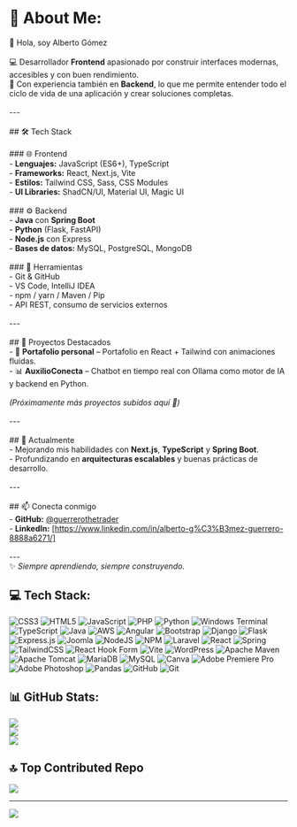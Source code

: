 # 💫 About Me:
 👋 Hola, soy Alberto Gómez<br><br>💻 Desarrollador **Frontend** apasionado por construir interfaces modernas, accesibles y con buen rendimiento.  <br>🚀 Con experiencia también en **Backend**, lo que me permite entender todo el ciclo de vida de una aplicación y crear soluciones completas.  <br><br>---<br><br>## 🛠️ Tech Stack<br><br>### 🌐 Frontend<br>- **Lenguajes:** JavaScript (ES6+), TypeScript  <br>- **Frameworks:** React, Next.js, Vite  <br>- **Estilos:** Tailwind CSS, Sass, CSS Modules  <br>- **UI Libraries:** ShadCN/UI, Material UI, Magic UI  <br><br>### ⚙️ Backend<br>- **Java** con **Spring Boot**  <br>- **Python** (Flask, FastAPI)  <br>- **Node.js** con Express  <br>- **Bases de datos:** MySQL, PostgreSQL, MongoDB  <br><br>### 🧰 Herramientas<br>- Git & GitHub  <br>- VS Code, IntelliJ IDEA  <br>- npm / yarn / Maven / Pip  <br>- API REST, consumo de servicios externos  <br><br>---<br><br>## 📌 Proyectos Destacados<br>- 🎨 **Portafolio personal** – Portafolio en React + Tailwind con animaciones fluidas.  <br>- 📊 **AuxilioConecta** – Chatbot en tiempo real con Ollama como motor de IA y backend en Python.   <br><br>*(Próximamente más proyectos subidos aquí 👀)*<br><br>---<br><br>## 🌱 Actualmente<br>- Mejorando mis habilidades con **Next.js**, **TypeScript** y **Spring Boot**.  <br>- Profundizando en **arquitecturas escalables** y buenas prácticas de desarrollo.  <br><br>---<br><br>## 📫 Conecta conmigo<br>- **GitHub:** [@guerrerothetrader](https://github.com/guerrerothetrader)  <br>- **LinkedIn:** [https://www.linkedin.com/in/alberto-g%C3%B3mez-guerrero-8888a6271/]  <br><br>---<br>✨ *Siempre aprendiendo, siempre construyendo.*  <br>


## 💻 Tech Stack:
![CSS3](https://img.shields.io/badge/css3-%231572B6.svg?style=for-the-badge&logo=css3&logoColor=white) ![HTML5](https://img.shields.io/badge/html5-%23E34F26.svg?style=for-the-badge&logo=html5&logoColor=white) ![JavaScript](https://img.shields.io/badge/javascript-%23323330.svg?style=for-the-badge&logo=javascript&logoColor=%23F7DF1E) ![PHP](https://img.shields.io/badge/php-%23777BB4.svg?style=for-the-badge&logo=php&logoColor=white) ![Python](https://img.shields.io/badge/python-3670A0?style=for-the-badge&logo=python&logoColor=ffdd54) ![Windows Terminal](https://img.shields.io/badge/Windows%20Terminal-%234D4D4D.svg?style=for-the-badge&logo=windows-terminal&logoColor=white) ![TypeScript](https://img.shields.io/badge/typescript-%23007ACC.svg?style=for-the-badge&logo=typescript&logoColor=white) ![Java](https://img.shields.io/badge/java-%23ED8B00.svg?style=for-the-badge&logo=openjdk&logoColor=white) ![AWS](https://img.shields.io/badge/AWS-%23FF9900.svg?style=for-the-badge&logo=amazon-aws&logoColor=white) ![Angular](https://img.shields.io/badge/angular-%23DD0031.svg?style=for-the-badge&logo=angular&logoColor=white) ![Bootstrap](https://img.shields.io/badge/bootstrap-%238511FA.svg?style=for-the-badge&logo=bootstrap&logoColor=white) ![Django](https://img.shields.io/badge/django-%23092E20.svg?style=for-the-badge&logo=django&logoColor=white) ![Flask](https://img.shields.io/badge/flask-%23000.svg?style=for-the-badge&logo=flask&logoColor=white) ![Express.js](https://img.shields.io/badge/express.js-%23404d59.svg?style=for-the-badge&logo=express&logoColor=%2361DAFB) ![Joomla](https://img.shields.io/badge/joomla-%235091CD.svg?style=for-the-badge&logo=joomla&logoColor=white) ![NodeJS](https://img.shields.io/badge/node.js-6DA55F?style=for-the-badge&logo=node.js&logoColor=white) ![NPM](https://img.shields.io/badge/NPM-%23CB3837.svg?style=for-the-badge&logo=npm&logoColor=white) ![Laravel](https://img.shields.io/badge/laravel-%23FF2D20.svg?style=for-the-badge&logo=laravel&logoColor=white) ![React](https://img.shields.io/badge/react-%2320232a.svg?style=for-the-badge&logo=react&logoColor=%2361DAFB) ![Spring](https://img.shields.io/badge/spring-%236DB33F.svg?style=for-the-badge&logo=spring&logoColor=white) ![TailwindCSS](https://img.shields.io/badge/tailwindcss-%2338B2AC.svg?style=for-the-badge&logo=tailwind-css&logoColor=white) ![React Hook Form](https://img.shields.io/badge/React%20Hook%20Form-%23EC5990.svg?style=for-the-badge&logo=reacthookform&logoColor=white) ![Vite](https://img.shields.io/badge/vite-%23646CFF.svg?style=for-the-badge&logo=vite&logoColor=white) ![WordPress](https://img.shields.io/badge/WordPress-%23117AC9.svg?style=for-the-badge&logo=WordPress&logoColor=white) ![Apache Maven](https://img.shields.io/badge/Apache%20Maven-C71A36?style=for-the-badge&logo=Apache%20Maven&logoColor=white) ![Apache Tomcat](https://img.shields.io/badge/apache%20tomcat-%23F8DC75.svg?style=for-the-badge&logo=apache-tomcat&logoColor=black) ![MariaDB](https://img.shields.io/badge/MariaDB-003545?style=for-the-badge&logo=mariadb&logoColor=white) ![MySQL](https://img.shields.io/badge/mysql-4479A1.svg?style=for-the-badge&logo=mysql&logoColor=white) ![Canva](https://img.shields.io/badge/Canva-%2300C4CC.svg?style=for-the-badge&logo=Canva&logoColor=white) ![Adobe Premiere Pro](https://img.shields.io/badge/Adobe%20Premiere%20Pro-9999FF.svg?style=for-the-badge&logo=Adobe%20Premiere%20Pro&logoColor=white) ![Adobe Photoshop](https://img.shields.io/badge/adobe%20photoshop-%2331A8FF.svg?style=for-the-badge&logo=adobe%20photoshop&logoColor=white) ![Pandas](https://img.shields.io/badge/pandas-%23150458.svg?style=for-the-badge&logo=pandas&logoColor=white) ![GitHub](https://img.shields.io/badge/github-%23121011.svg?style=for-the-badge&logo=github&logoColor=white) ![Git](https://img.shields.io/badge/git-%23F05033.svg?style=for-the-badge&logo=git&logoColor=white)
## 📊 GitHub Stats:
![](https://github-readme-stats.vercel.app/api?username=guerrerothetrader&theme=dark&hide_border=false&include_all_commits=false&count_private=false)<br/>
![](https://nirzak-streak-stats.vercel.app/?user=guerrerothetrader&theme=dark&hide_border=false)<br/>
![](https://github-readme-stats.vercel.app/api/top-langs/?username=guerrerothetrader&theme=dark&hide_border=false&include_all_commits=false&count_private=false&layout=compact)

## 🔝 Top Contributed Repo
![](https://github-contributor-stats.vercel.app/api?username=guerrerothetrader&limit=5&theme=dark&combine_all_yearly_contributions=true)

---
[![](https://visitcount.itsvg.in/api?id=guerrerothetrader&icon=0&color=0)](https://visitcount.itsvg.in)


